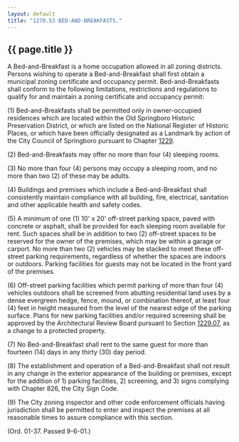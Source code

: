 ```yaml
---
layout: default 
title: "1270.53 BED-AND-BREAKFASTS."
---
```


{{ page.title }}
----------------

A Bed-and-Breakfast is a home occupation allowed in all zoning
districts. Persons wishing to operate a Bed-and-Breakfast shall first
obtain a municipal zoning certificate and occupancy permit.
Bed-and-Breakfasts shall conform to the following limitations,
restrictions and regulations to qualify for and maintain a zoning
certificate and occupancy permit:

​(1) Bed-and-Breakfasts shall be permitted only in owner-occupied
residences which are located within the Old Springboro Historic
Preservation District, or which are listed on the National Register of
Historic Places, or which have been officially designated as a Landmark
by action of the City Council of Springboro pursuant to Chapter
[1229](47ba3598.html).

​(2) Bed-and-Breakfasts may offer no more than four (4) sleeping rooms.

​(3) No more than four (4) persons may occupy a sleeping room, and no
more than two (2) of these may be adults.

​(4) Buildings and premises which include a Bed-and-Breakfast shall
consistently maintain compliance with all building, fire, electrical,
sanitation and other applicable health and safety codes.

​(5) A minimum of one (1) 10' x 20' off-street parking space, paved with
concrete or asphalt, shall be provided for each sleeping room available
for rent. Such spaces shall be in addition to two (2) off-street spaces
to be reserved for the owner of the premises, which may be within a
garage or carport. No more than two (2) vehicles may be stacked to meet
these off-street parking requirements, regardless of whether the spaces
are indoors or outdoors. Parking facilities for guests may not be
located in the front yard of the premises.

​(6) Off-street parking facilities which permit parking of more than
four (4) vehicles outdoors shall be screened from abutting residential
land uses by a dense evergreen hedge, fence, mound, or combination
thereof, at least four (4) feet in height measured from the level of the
nearest edge of the parking surface. Plans for new parking facilities
and/or required screening shall be approved by the Architectural Review
Board pursuant to Section [1229.07](487ad9a5.html), as a change to a
protected property.

​(7) No Bed-and-Breakfast shall rent to the same guest for more than
fourteen (14) days in any thirty (30) day period.

​(8) The establishment and operation of a Bed-and-Breakfast shall not
result in any change in the exterior appearance of the building or
premises, except for the addition of 1) parking facilities, 2)
screening, and 3) signs complying with Chapter 826, the City Sign Code.

​(9) The City zoning inspector and other code enforcement officials
having jurisdiction shall be permitted to enter and inspect the premises
at all reasonable times to assure compliance with this section.

(Ord. 01-37. Passed 9-6-01.)
